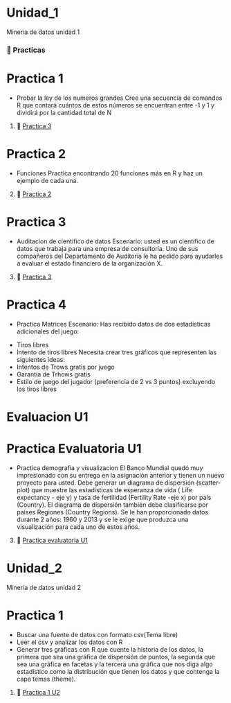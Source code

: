 # Unidad_1
Mineria de datos unidad 1

### :open_file_folder: Practicas

# Practica 1
- Probar la ley de los numeros grandes
Cree una secuencia de comandos R que contará cuántos de estos 
números se encuentran entre -1 y 1 y dividirá por la cantidad total de N
1. :page_facing_up: [Practica 3](./Practica%20documentadas%20pdf/../Practica%20documentadas%20pdf/practica%201.md) 

# Practica 2
- Funciones
Practica encontrando 20 funciones más en R y haz un ejemplo de cada una.
2. :page_facing_up: [Practica 2](./Practica%20documentadas%20pdf/../Practica%20documentadas%20pdf/practica%202.md) 

# Practica 3
- Auditacion de cientifico de datos
Escenario: usted es un científico de datos que trabaja para una empresa de consultoría.
Uno de sus compañeros del Departamento de Auditoría le ha pedido
para ayudarles a evaluar el estado financiero de la organización X.
3. :page_facing_up: [Practica 3](./Practica%20documentadas%20pdf/../Practica%20documentadas%20pdf/practica%203.md) 

# Practica 4
- Practica Matrices
Escenario: Has recibido datos de dos estadísticas adicionales del juego:
* Tiros libres
* Intento de tiros libres
Necesita crear tres gráficos que representen las siguientes ideas:
* Intentos de Trows gratis por juego
* Garantía de Trhows gratis
* Estilo de juego del jugador (preferencia de 2 vs 3 puntos) excluyendo los tiros libres

# Evaluacion U1
# Practica Evaluatoria U1
- Practica demografia y visualizacion
El Banco Mundial quedó muy impresionado con su entrega en la asignación anterior y tienen un nuevo proyecto para usted.
Debe generar un diagrama de dispersión (scatter-plot) que muestre las estadísticas de esperanza de vida ( Life expectancy - eje y) y tasa de fertilidad (Fertility Rate -eje x) por país (Country).
El diagrama de dispersión también debe clasificarse por países Regiones (Country Regions).
Se le han proporcionado datos durante 2 años: 1960 y 2013 y se le exige que
produzca una visualización para cada uno de estos años.
3. :page_facing_up: [Practica evaluatoria U1](./Practica%20documentadas%20pdf/../Practica%20documentadas%20pdf/practica%20evaluatoria%20U1.md) 

# Unidad_2
Mineria de datos unidad 2
# Practica 1
- Buscar una fuente de datos con formato csv(Tema libre)
- Leer el csv y analizar los datos con R 
- Generar tres gráficas con R que cuente la historia de los datos, la primera que sea una gráfica de dispersión de puntos, 
la segunda que sea una gráfica en facetas y la tercera una gráfica que nos diga algo estadístico como la distribución que tienen los datos y que contenga la capa temas (theme).
1. :page_facing_up: [Practica 1 U2](./Unidad%202/U2P1/../Unidad%202/U2P1/practica%201.md) 
